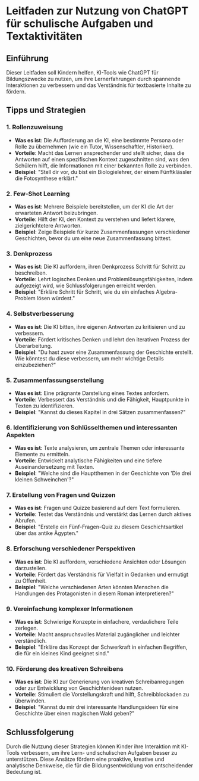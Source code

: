 # Leitfaden zur Nutzung von ChatGPT für schulische Aufgaben und Textaktivitäten

## Einführung
Dieser Leitfaden soll Kindern helfen, KI-Tools wie ChatGPT für Bildungszwecke zu nutzen, um ihre Lernerfahrungen durch spannende Interaktionen zu verbessern und das Verständnis für textbasierte Inhalte zu fördern.

## Tipps und Strategien

### 1. Rollenzuweisung
- **Was es ist**: Die Aufforderung an die KI, eine bestimmte Persona oder Rolle zu übernehmen (wie ein Tutor, Wissenschaftler, Historiker).
- **Vorteile**: Macht das Lernen ansprechender und stellt sicher, dass die Antworten auf einen spezifischen Kontext zugeschnitten sind, was den Schülern hilft, die Informationen mit einer bekannten Rolle zu verbinden.
- **Beispiel**: "Stell dir vor, du bist ein Biologielehrer, der einem Fünftklässler die Fotosynthese erklärt."

### 2. Few-Shot Learning
- **Was es ist**: Mehrere Beispiele bereitstellen, um der KI die Art der erwarteten Antwort beizubringen.
- **Vorteile**: Hilft der KI, den Kontext zu verstehen und liefert klarere, zielgerichtetere Antworten.
- **Beispiel**: Zeige Beispiele für kurze Zusammenfassungen verschiedener Geschichten, bevor du um eine neue Zusammenfassung bittest.

### 3. Denkprozess
- **Was es ist**: Die KI auffordern, ihren Denkprozess Schritt für Schritt zu beschreiben.
- **Vorteile**: Lehrt logisches Denken und Problemlösungsfähigkeiten, indem aufgezeigt wird, wie Schlussfolgerungen erreicht werden.
- **Beispiel**: "Erkläre Schritt für Schritt, wie du ein einfaches Algebra-Problem lösen würdest."

### 4. Selbstverbesserung
- **Was es ist**: Die KI bitten, ihre eigenen Antworten zu kritisieren und zu verbessern.
- **Vorteile**: Fördert kritisches Denken und lehrt den iterativen Prozess der Überarbeitung.
- **Beispiel**: "Du hast zuvor eine Zusammenfassung der Geschichte erstellt. Wie könntest du diese verbessern, um mehr wichtige Details einzubeziehen?"

### 5. Zusammenfassungserstellung
- **Was es ist**: Eine prägnante Darstellung eines Textes anfordern.
- **Vorteile**: Verbessert das Verständnis und die Fähigkeit, Hauptpunkte in Texten zu identifizieren.
- **Beispiel**: "Kannst du dieses Kapitel in drei Sätzen zusammenfassen?"

### 6. Identifizierung von Schlüsselthemen und interessanten Aspekten
- **Was es ist**: Texte analysieren, um zentrale Themen oder interessante Elemente zu ermitteln.
- **Vorteile**: Entwickelt analytische Fähigkeiten und eine tiefere Auseinandersetzung mit Texten.
- **Beispiel**: "Welche sind die Hauptthemen in der Geschichte von 'Die drei kleinen Schweinchen'?"

### 7. Erstellung von Fragen und Quizzen
- **Was es ist**: Fragen und Quizze basierend auf dem Text formulieren.
- **Vorteile**: Testet das Verständnis und verstärkt das Lernen durch aktives Abrufen.
- **Beispiel**: "Erstelle ein Fünf-Fragen-Quiz zu diesem Geschichtsartikel über das antike Ägypten."

### 8. Erforschung verschiedener Perspektiven
- **Was es ist**: Die KI auffordern, verschiedene Ansichten oder Lösungen darzustellen.
- **Vorteile**: Fördert das Verständnis für Vielfalt in Gedanken und ermutigt zu Offenheit.
- **Beispiel**: "Welche verschiedenen Arten könnten Menschen die Handlungen des Protagonisten in diesem Roman interpretieren?"

### 9. Vereinfachung komplexer Informationen
- **Was es ist**: Schwierige Konzepte in einfachere, verdaulichere Teile zerlegen.
- **Vorteile**: Macht anspruchsvolles Material zugänglicher und leichter verständlich.
- **Beispiel**: "Erkläre das Konzept der Schwerkraft in einfachen Begriffen, die für ein kleines Kind geeignet sind."

### 10. Förderung des kreativen Schreibens
- **Was es ist**: Die KI zur Generierung von kreativen Schreibanregungen oder zur Entwicklung von Geschichtenideen nutzen.
- **Vorteile**: Stimuliert die Vorstellungskraft und hilft, Schreibblockaden zu überwinden.
- **Beispiel**: "Kannst du mir drei interessante Handlungsideen für eine Geschichte über einen magischen Wald geben?"

## Schlussfolgerung
Durch die Nutzung dieser Strategien können Kinder ihre Interaktion mit KI-Tools verbessern, um ihre Lern- und schulischen Aufgaben besser zu unterstützen. Diese Ansätze fördern eine proaktive, kreative und analytische Denkweise, die für die Bildungsentwicklung von entscheidender Bedeutung ist.
